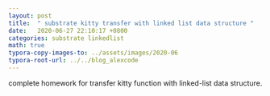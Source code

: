 ```yaml
---
layout: post
title:  " substrate kitty transfer with linked list data structure "
date:   2020-06-27 22:10:17 +0800
categories: substrate linkedlist
math: true
typora-copy-images-to: ../assets/images/2020-06
typora-root-url: ../../blog_alexcode
---
```




complete homework for transfer kitty function with linked-list data structure.



<script src="https://gist.github.com/alexwanng/675497d6af68913e30483517955d4a2a.js"></script>



